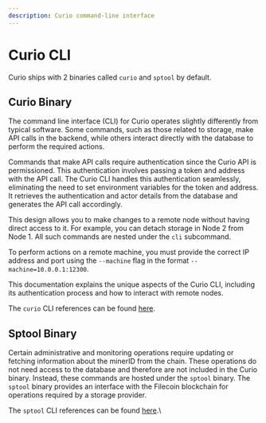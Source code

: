 ```yaml
---
description: Curio command-line interface
---
```


# Curio CLI

Curio ships with 2 binaries called `curio` and `sptool` by default.

## Curio Binary

The command line interface (CLI) for Curio operates slightly differently from typical software. Some commands, such as those related to storage, make API calls in the backend, while others interact directly with the database to perform the required actions.

Commands that make API calls require authentication since the Curio API is permissioned. This authentication involves passing a token and address with the API call. The Curio CLI handles this authentication seamlessly, eliminating the need to set environment variables for the token and address. It retrieves the authentication and actor details from the database and generates the API call accordingly.

This design allows you to make changes to a remote node without having direct access to it. For example, you can detach storage in Node 2 from Node 1. All such commands are nested under the `cli` subcommand.

To perform actions on a remote machine, you must provide the correct IP address and port using the `--machine` flag in the format `--machine=10.0.0.1:12300`.

This documentation explains the unique aspects of the Curio CLI, including its authentication process and how to interact with remote nodes.

The `curio` CLI references can be found [here](curio.md).

## Sptool Binary

Certain administrative and monitoring operations require updating or fetching information about the minerID from the chain. These operations do not need access to the database and therefore are not included in the Curio binary. Instead, these commands are hosted under the `sptool` binary. The `sptool` binary provides an interface with the Filecoin blockchain for operations required by a storage provider.

The `sptool` CLI references can be found [here](sptool.md).\
